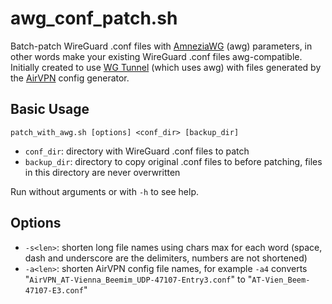 # awg_conf_patch.sh

Batch-patch WireGuard .conf files with [AmneziaWG](https://github.com/amnezia-vpn/amneziawg-go) (awg) parameters, in other words make your existing WireGuard .conf files awg-compatible. Initially created to use [WG Tunnel](https://github.com/zaneschepke/wgtunnel) (which uses awg) with files generated by the [AirVPN](https://airvpn.org) config generator.

## Basic Usage

`patch_with_awg.sh [options] <conf_dir> [backup_dir]`

* `conf_dir`: directory with WireGuard .conf files to patch
* `backup_dir`: directory to copy original .conf files to before patching, files in this directory are never overwritten

Run without arguments or with `-h` to see help.

## Options

* `-s<len>`: shorten long file names using <len> chars max for each word (space, dash and underscore are the delimiters, numbers are not shortened)
* `-a<len>`: shorten AirVPN config file names, for example `-a4` converts "`AirVPN_AT-Vienna_Beemim_UDP-47107-Entry3.conf`" to "`AT-Vien_Beem-47107-E3.conf`"
